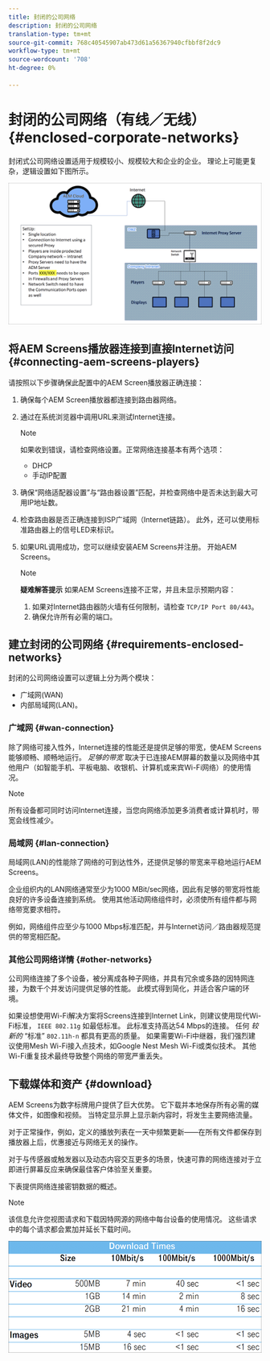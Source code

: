 ```yaml
---
title: 封闭的公司网络
description: 封闭的公司网络
translation-type: tm+mt
source-git-commit: 768c40545907ab473d61a56367940cfbbf8f2dc9
workflow-type: tm+mt
source-wordcount: '708'
ht-degree: 0%

---
```



# 封闭的公司网络（有线／无线） {#enclosed-corporate-networks}

封闭式公司网络设置适用于规模较小、规模较大和企业的企业。 理论上可能更复杂，逻辑设置如下图所示。

![](/help/using/assets/enclosed-network-1.png)


## 将AEM Screens播放器连接到直接Internet访问 {#connecting-aem-screens-players}

请按照以下步骤确保此配置中的AEM Screen播放器正确连接：

1. 确保每个AEM Screen播放器都连接到路由器网络。
1. 通过在系统浏览器中调用URL来测试Internet连接。

   >[!NOTE]
   >如果收到错误，请检查网络设置。正常网络连接基本有两个选项：
   >* DHCP
   >* 手动IP配置


1. 确保“网络适配器设置”与“路由器设置”匹配，并检查网络中是否未达到最大可用IP地址数。

1. 检查路由器是否正确连接到ISP广域网（Internet链路）。 此外，还可以使用标准路由器上的信号LED来标识。
1. 如果URL调用成功，您可以继续安装AEM Screens并注册。 开始AEM Screens。

   >[!NOTE]
   >**疑难解答提示**
   >如果AEM Screens连接不正常，并且未显示预期内容：
   >
   >1. 如果对Internet路由器防火墙有任何限制，请检查 `TCP/IP Port 80/443`。
   >1. 确保允许所有必需的端口。


## 建立封闭的公司网络 {#requirements-enclosed-networks}

封闭的公司网络设置可以逻辑上分为两个模块：

* 广域网(WAN)
* 内部局域网(LAN)。

### 广域网 {#wan-connection}

除了网络可接入性外，Internet连接的性能还是提供足够的带宽，使AEM Screens能够顺畅、顺畅地运行。
*足够的带宽* 取决于已连接AEM屏幕的数量以及网络中其他用户（如智能手机、平板电脑、收银机、计算机或来宾Wi-Fi网络）的使用情况。

>[!NOTE]
>所有设备都可同时访问Internet连接，当您向网络添加更多消费者或计算机时，带宽会线性减少。

### 局域网 {#lan-connection}

局域网(LAN)的性能除了网络的可到达性外，还提供足够的带宽来平稳地运行AEM Screens。

企业组织内的LAN网络通常至少为1000 MBit/sec网络，因此有足够的带宽将性能良好的许多设备连接到系统。 使用其他活动网络组件时，必须使所有组件都与网络带宽要求相符。

例如，网络组件应至少与1000 Mbps标准匹配，并与Internet访问／路由器规范提供的带宽相匹配。

### 其他公司网络详情 {#other-networks}

公司网络连接了多个设备，被分离成各种子网络，并具有冗余或多路的因特网连接，为数千个并发访问提供足够的性能。
此模式得到简化，并适合客户端的环境。

如果设想使用Wi-Fi解决方案将Screens连接到Internet Link，则建议使用现代Wi-Fi标准， `IEEE 802.11g` 如最低标准。 此标准支持高达54 Mbps的连接。 任何 *较新的* “标准” `802.11h-n` 都具有更高的质量。 如果需要Wi-Fi中继器，我们强烈建议使用Mesh Wi-Fi接入点技术，如Google Nest Mesh Wi-Fi或类似技术。
其他Wi-Fi重复技术最终导致整个网络的带宽严重丢失。

## 下载媒体和资产 {#download}

AEM Screens为数字标牌用户提供了巨大优势。 它下载并本地保存所有必需的媒体文件，如图像和视频。 当特定显示屏上显示新内容时，将发生主要网络流量。

对于正常操作，例如，定义的播放列表在一天中频繁更新——在所有文件都保存到播放器上后，优惠接近与网络无关的操作。

对于与传感器或触发器以及动态内容交互更多的场景，快速可靠的网络连接对于立即进行屏幕反应来确保最佳客户体验至关重要。

下表提供网络连接密钥数据的概述。

>[!NOTE]
>该信息允许您视图请求和下载因特网源的网络中每台设备的使用情况。 这些请求中的每个请求都会累加并延长下载时间。

![](/help/using/assets/enclosed-network-download.png)